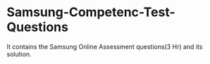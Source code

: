 # Samsung-Competenc-Test-Questions
It contains the Samsung Online Assessment questions(3 Hr) and its solution.
